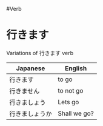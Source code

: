 #Verb 
# 行きます

Variations of 行きます verb

| Japanese  | English   |    
|---------- | --------- | 
| 行きます    | to go     | 
| 行きません | to not go |
| 行きましょう| Lets go|
| 行きましょうか| Shall we go?|


